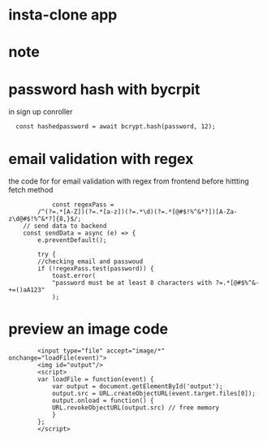 # insta-clone app

# <h1>note </h1>

# password hash with bycrpit

in sign up conroller

      const hashedpassword = await bcrypt.hash(password, 12);

# email validation with regex

the code for for email validation with regex from frontend before hittting fetch method

                const regexPass =
            /^(?=.*[A-Z])(?=.*[a-z])(?=.*\d)(?=.*[@#$!%^&*?])[A-Za-z\d@#$!%^&*?]{8,}$/;
        // send data to backend
        const sendData = async (e) => {
            e.preventDefault();

            try {
            //checking email and passwoud
            if (!regexPass.test(password)) {
                toast.error(
                "password must be at least 8 characters with ?=.*[@#$%^&-+=()aA123"
                );

# preview an image code

            <input type="file" accept="image/*" onchange="loadFile(event)">
            <img id="output"/>
            <script>
            var loadFile = function(event) {
                var output = document.getElementById('output');
                output.src = URL.createObjectURL(event.target.files[0]);
                output.onload = function() {
                URL.revokeObjectURL(output.src) // free memory
                }
            };
            </script>
